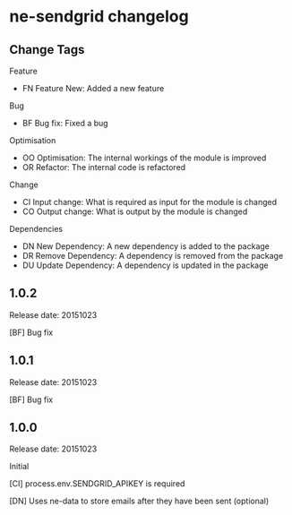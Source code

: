 # ne-sendgrid changelog

## Change Tags

Feature
- FN Feature New: Added a new feature

Bug
- BF Bug fix: Fixed a bug

Optimisation
- OO Optimisation: The internal workings of the module is improved 
- OR Refactor: The internal code is refactored

Change
- CI Input change: What is required as input for the module is changed
- CO Output change: What is output by the module is changed

Dependencies
- DN New Dependency: A new dependency is added to the package
- DR Remove Dependency: A  dependency is removed from the package
- DU Update Dependency: A dependency is updated in the package

## 1.0.2

Release date: 20151023

[BF]
Bug fix


## 1.0.1

Release date: 20151023

[BF]
Bug fix


## 1.0.0

Release date: 20151023

Initial

[CI]
process.env.SENDGRID_APIKEY is required

[DN]
Uses ne-data to store emails after they have been sent (optional)
